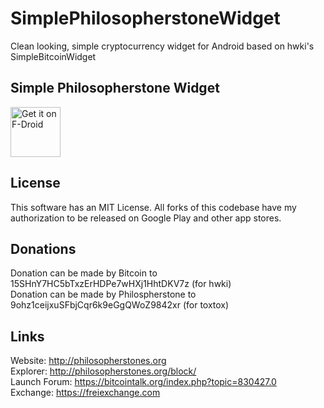 # SimplePhilosopherstoneWidget

Clean looking, simple cryptocurrency widget for Android based on hwki's SimpleBitcoinWidget


## Simple Philosopherstone Widget

<a href="https://f-droid.org/packages/com.toxtox.philosopherstonewidget/">
<img src="https://f-droid.org/badge/get-it-on.png" alt="Get it on F-Droid" height="80"></a>

<!-- <a href='https://play.google.com/store/apps/details?id=com.toxtox.philosopherstonewidget'><img alt='Get it on Google Play' src='https://play.google.com/intl/en_us/badges/images/generic/en_badge_web_generic.png' height="80pt"/></a> -->

## License

This software has an MIT License. All forks of this codebase have my authorization to be released on Google Play and other app stores.


## Donations

Donation can be made by Bitcoin to         15SHnY7HC5bTxzErHDPe7wHXj1HhtDKV7z (for hwki) <br>
Donation can be made by Philospherstone to 9ohz1ceijxuSFbjCqr6k9eGgQWoZ9842xr (for toxtox)

## Links
Website: 	http://philosopherstones.org <br>
Explorer: 	http://philosopherstones.org/block/ <br>
Launch Forum: https://bitcointalk.org/index.php?topic=830427.0 <br>
Exchange:   https://freiexchange.com <br>
